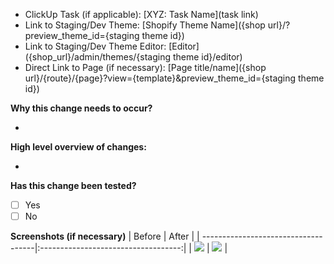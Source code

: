 * ClickUp Task (if applicable): [XYZ: Task Name](task link)
* Link to Staging/Dev Theme: [Shopify Theme Name]({shop url}/?preview_theme_id={staging theme id})
* Link to Staging/Dev Theme Editor: [Editor]({shop_url}/admin/themes/{staging theme id}/editor)
* Direct Link to Page (if necessary): [Page title/name]({shop url}/{route}/{page}?view={template}&preview_theme_id={staging theme id})

**Why this change needs to occur?**

- 


**High level overview of changes:**

- 


**Has this change been tested?**

- [ ] Yes
- [ ] No

**Screenshots (if necessary)**
| Before                              | After                               |
| ------------------------------------|:-----------------------------------:|
| ![](https://i.imgur.com/J0bcGsV.png) | ![](https://i.imgur.com/yRjR0v9.jpg) |
